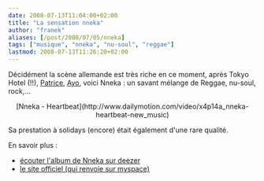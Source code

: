 ```yaml
---
date: 2008-07-13T11:04:00+02:00
title: "La sensation nneka"
author: "franek"
aliases: [/post/2008/07/05/nneka]
tags: ["musique", "nneka", "nu-soul", "reggae"]
lastmod: 2008-07-13T11:26:20+02:00
---
```

Décidément la scène allemande est très riche en ce moment, après Tokyo Hotel (!!), [Patrice](http://www.patriceonline.net/), [Ayo](http://en.wikipedia.org/wiki/Ay%E1%BB%8D), voici Nneka : un savant mélange de Reggae, nu-soul, rock,...

<div class="external-media" style="margin: 1em auto; text-align: center;"><object data="http://www.dailymotion.com/swf/x4p14a&related=1" height="316" type="application/x-shockwave-flash" width="400"> <param name="movie" value="http://www.dailymotion.com/swf/x4p14a&related=1"></param> <param name="wmode" value="transparent"></param> <param name="FlashVars" value="playerMode=embedded"></param></object>  
[Nneka - Heartbeat](http://www.dailymotion.com/video/x4p14a_nneka-heartbeat-new_music)</div>Sa prestation à solidays (encore) était également d'une rare qualité.

En savoir plus :

- [écouter l'album de Nneka sur deezer](http://www.deezer.com/#music/album/77085)
- [le site officiel (qui renvoie sur myspace)](http://www.nnekaworld.com/)
